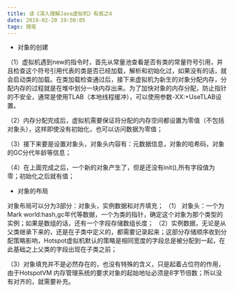 ```yaml
---
title: 读《深入理解Java虚拟机》有感之4
date: 2019-02-20 19:50:05
tags: 随笔
---
```


- 对象的创建

（1）虚拟机遇到new的指令时，首先从常量池查看是否有类的常量符号引用，并且检查这个符号引用代表的类是否已经加载，解析和初始化过，如果没有的话，就会启动类的加载。在类加载检查通过后，接下来虚拟机为新生的对象分配内存，分配内存的过程就是在堆中划分一块内存出来。为了加快对象的内存分配，防止指针的不安全，通常是使用TLAB（本地线程缓冲），可以使用参数-XX:+UseTLAB设置。

（2）内存分配完成后，虚拟机需要保证将分配的内存空间都设置为零值（不包括对象头），这样即使没有初始化，也可以访问数据为零值；

（3）接下来要是设置对象头，对象头内容有：元数据信息，对象的哈希码，对象的GC分代年龄等信息；
 
（4）在上面完成之后，一个新的对象产生了，但是还没有init(),所有字段值为零；初始化之后就有值；

- 对象的布局

对象布局可以分为3部分：对象头，实例数据和对齐填充；
（1） 对象头：一个为Mark world:hash,gc年代等数据，一个为类的指针，确定这个对象为那个类型的实例；如果是数组的话，还有一个字段存储数组长度；
（2）实例数据，无论是从父类继承下来的，还是在子类中定义的，都需要记录起来；这部分存储顺序收到分配策略影响，Hotspot虚拟机默认的策略是相同宽度的字段总是被分配到一起，在此基础之上父类的字段出现在子类之前；

（3）对象填充并不是必然存在的，也没有特殊的含义，只是起着占位符的作用，由于HotspotVM 内存管理系统的要求对象的起始地址必须是8字节倍数；所以没有对齐的，就需要补充。
